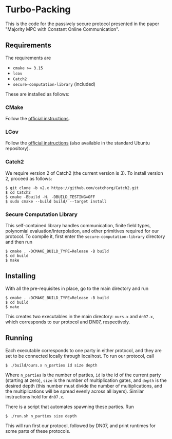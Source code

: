 # Turbo-Packing

This is the code for the passively secure protocol presented in the paper "Majority MPC with Constant Online Communication".

## Requirements

The requirements are 
- `cmake >= 3.15`
- `lcov`
- `Catch2`
- `secure-computation-library` (included)

These are installed as follows:

### CMake

Follow the [official instructions](https://cmake.org/install/). 

### LCov

Follow the [official instructions](http://ltp.sourceforge.net/coverage/lcov.php) (also available in the standard Ubuntu repository).

### Catch2

We require version 2 of Catch2 (the current version is 3).
To install version 2, proceed as follows:
```
$ git clone -b v2.x https://github.com/catchorg/Catch2.git
$ cd Catch2
$ cmake -Bbuild -H. -DBUILD_TESTING=OFF
$ sudo cmake --build build/ --target install
```

### Secure Computation Library

This self-contained library handles communication, finite field types, polynomial evaluation/interpolation, and other primitives required for our protocol.
To compile it, first enter the `secure-computation-library` directory and then run
```
$ cmake . -DCMAKE_BUILD_TYPE=Release -B build
$ cd build
$ make
```

## Installing

With all the pre-requisites in place, go to the main directory and run
```
$ cmake . -DCMAKE_BUILD_TYPE=Release -B build
$ cd build
$ make
```

This creates two executables in the main directory: `ours.x` and `dn07.x`, which corresponds to our protocol and DN07, respectively. 

## Running

Each executable corresponds to one party in either protocol, and they are set to be connected locally through localhost. 
To run our protocol, call
```
$ ./build/ours.x n_parties id size depth
```
Where `n_parties` is the number of parties, `id` is the id of the current party (starting at zero), `size` is the number of multiplication gates, and `depth` is the desired depth (this number must divide the number of multiplications, and the multiplications will be spread evenly across all layers).
Similar instructions hold for `dn07.x`.

There is a script that automates spawning these parties. Run
```
$ ./run.sh n_parties size depth
```
This will run first our protocol, followed by DN07, and print runtimes for some parts of these protocols.

